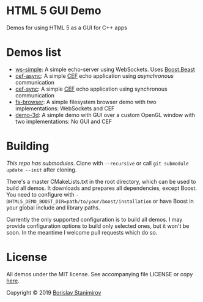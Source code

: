 # HTML 5 GUI Demo
Demos for using HTML 5 as a GUI for C++ apps

# Demos list

* [ws-simple](ws-simple): A simple echo-server using WebSockets. Uses [Boost.Beast](https://github.com/boostorg/beast)
* [cef-async](cef-async): A simple [CEF](https://bitbucket.org/chromiumembedded/cef-project/src/master/) echo application using *asynchronous* communication
* [cef-sync](cef-sync): A simple [CEF](https://bitbucket.org/chromiumembedded/cef-project/src/master/) echo application using synchronous communication
* [fs-browser](fs-browser): A simple filesystem browser demo with two implementations: WebSockets and CEF
* [demo-3d](demo-3d): A simple demo with GUI over a custom OpenGL window with two implementations: No GUI and CEF

# Building

*This repo has submodules*. Clone with `--recursive` or call `git submodule update --init` after cloning.

There's a master CMakeLists.txt in the root directory, which can be used to build all demos. It downloads and prepares all dependencies, except Boost. You need to configure with `-DHTML5_DEMO_BOOST_DIR=path/to/your/boost/installation` or have Boost in your global include and library paths.

Currently the only supported configuration is to build all demos. I may provide configuration options to build only selected ones, but it won't be soon. In the meantime I welcome pull requests which do so.

# License

All demos under the MIT license. See accompanying file LICENSE or copy [here](https://opensource.org/licenses/MIT).

Copyright &copy; 2019 [Borislav Stanimirov](https://ibob.github.io/)
